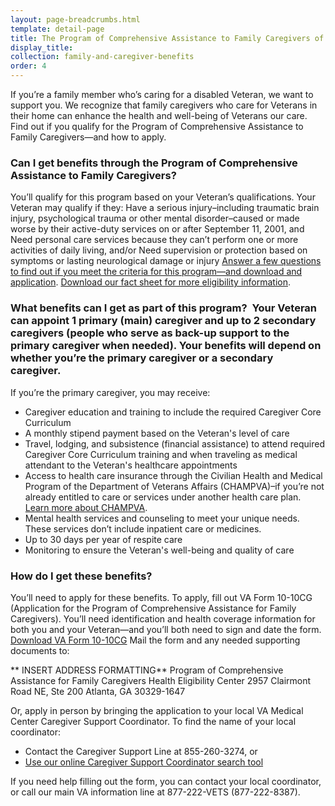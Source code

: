 ```yaml
---
layout: page-breadcrumbs.html
template: detail-page
title: The Program of Comprehensive Assistance to Family Caregivers of Post-9/11 Veterans
display_title:
collection: family-and-caregiver-benefits
order: 4
---
```

<div class="va-introtext">

If you’re a family member who’s caring for a disabled Veteran, we want to support you. We recognize that family caregivers who care for Veterans in their home can enhance the health and well-being of Veterans our care. Find out if you qualify for the Program of Comprehensive Assistance to Family Caregivers—and how to apply.

</div>

<div class="feature" markdown=“1”>

### Can I get benefits through the Program of Comprehensive Assistance to Family Caregivers?
You’ll qualify for this program based on your Veteran’s qualifications. Your Veteran may qualify if they:
Have a serious injury–including traumatic brain injury, psychological trauma or other mental disorder–caused or made worse by their active-duty services on or after September 11, 2001, and
Need personal care services because they can’t perform one or more activities of daily living, and/or
Need supervision or protection based on symptoms or lasting neurological damage or injury
[Answer a few questions to find out if you meet the criteria for this program—and download and application](https://www.va.gov/healthbenefits/resources/Caregiver_Eligibility_Check.asp).
[Download our fact sheet for more eligibility information](https://www.caregiver.va.gov/pdfs/PCAFC%20Eligibility%20Fact%20Sheet%205.2016-%20508%20Compliant.pdf).

</div>

### What benefits can I get as part of this program?  Your Veteran can appoint 1 primary (main) caregiver and up to 2 secondary caregivers (people who serve as back-up support to the primary caregiver when needed). Your benefits will depend on whether you’re the primary caregiver or a secondary caregiver.
If you’re the primary caregiver, you may receive:
- Caregiver education and training to include the required Caregiver Core Curriculum
- A monthly stipend payment based on the Veteran's level of care
- Travel, lodging, and subsistence (financial assistance) to attend required Caregiver Core Curriculum training and when traveling as medical attendant to the Veteran's healthcare appointments
- Access to health care insurance through the Civilian Health and Medical Program of the Department of Veterans Affairs (CHAMPVA)–if you’re not already entitled to care or services under another health care plan. [Learn more about CHAMPVA](/healthcare/family-caregiver-benefits/champva/).
- Mental health services and counseling to meet your unique needs. These services don’t include inpatient care or medicines.
- Up to 30 days per year of respite care
- Monitoring to ensure the Veteran's well-being and quality of care

### How do I get these benefits?

You’ll need to apply for these benefits. To apply, fill out VA Form 10-10CG (Application for the Program of Comprehensive Assistance for Family Caregivers). You’ll need identification and health coverage information for both you and your Veteran—and you’ll both need to sign and date the form.
[Download VA Form 10-10CG]( )
Mail the form and any needed supporting documents to:

** INSERT ADDRESS FORMATTING**
Program of Comprehensive Assistance for Family Caregivers
Health Eligibility Center
2957 Clairmont Road NE, Ste 200
Atlanta, GA 30329-1647

Or, apply in person by bringing the application to your local VA Medical Center Caregiver Support Coordinator. To find the name of your local coordinator:

- Contact the Caregiver Support Line at 855-260-3274, or 
- [Use our online Caregiver Support Coordinator search tool](https://www.caregiver.va.gov/help_landing.asp)

If you need help filling out the form, you can contact your local coordinator, or call our main VA information line at 877-222-VETS (877-222-8387).
